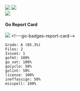 <br/><br/>

![](https://badgen.net/badge/coverage/90.5%25/green) <!---go-badges-coverage-->
![](https://badgen.net/badge/release/v1.0.0/blue) <!---go-badges-version-->
<br/>![](https://badgen.net/badge/license/MIT/blue) <br/>
#### Go Report Card
![](https://badgen.net/badge/Report%20Card/A%20(85.3%25)/green) <!---go-badges-report-card-->
```
Grade: A (85.3%)
Files: 2
Issues: 1
gofmt: 100%
go_vet: 100%
gocyclo: 50%
golint: 50%
license: 100%
ineffassign: 50%
misspell: 100%
```
